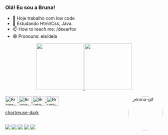 ### Olá! Eu sou a Bruna!


- 🔭 Hoje trabalho com low code
- 🌱 Estudando Html/Css, Java. 
- 📫 How to reach me: /deearfox
- 😄 Pronouns: ela/dela

<div align="center">
  <a href="https://github.com/deearfox">
  <img height="150em" src="https://github-readme-stats.vercel.app/api?username=deearfox&show_icons=true&theme=chartreuse-dark&include_all_commits=true&count_private=true"/>
  <img height="150em" src="https://github-readme-stats.vercel.app/api/top-langs/?username=deearfox&layout=compact&langs_count=7&theme=chartreuse-dark"/>
</div>
  
  <div style="display: inline_block"><br>
  <img align="center" alt="Bruna-JS" height="30" width="40" src="https://cdn.jsdelivr.net/gh/devicons/devicon/icons/java/java-original.svg"/>     
  <img align="center" alt="Bruna-JS" height="30" width="40" src="https://cdn.jsdelivr.net/gh/devicons/devicon/icons/python/python-original.svg"/> 
  <img align="center" alt="Bruna-JS" height="30" width="40" src="https://cdn.jsdelivr.net/gh/devicons/devicon/icons/html5/html5-original.svg"/>
  <img align="center" alt="Bruna-JS" height="30" width="40" src="https://cdn.jsdelivr.net/gh/devicons/devicon/icons/css3/css3-original.svg"/>  
  
  <img align="right" alt="Bruna-gif" height="110" style="border-radius:50px;" src="https://user-images.githubusercontent.com/96439119/164053445-56bd2866-860b-4103-b94a-50d553116f72.gif">
</div>
  
  chartreuse-dark

##
  
<div> 
  <a><img src="https://img.shields.io/badge/HTML5-E34F26?style=for-the-badge&logo=html5&logoColor=white"></a>
  <a><img src="https://img.shields.io/badge/CSS3-1572B6?style=for-the-badge&logo=css3&logoColor=white"></a>
  <a><img src="https://img.shields.io/badge/Java-ED8B00?style=for-the-badge&logo=java&logoColor=white"></a>
  <a><img src="https://img.shields.io/badge/Microsoft_Office-D83B01?style=for-the-badge&logo=microsoft-office&logoColor=white"></a>
  <a><img src="https://img.shields.io/badge/Microsoft_Excel-217346?style=for-the-badge&logo=microsoft-excel&logoColor=white"></a>

 
</div>
  

  
